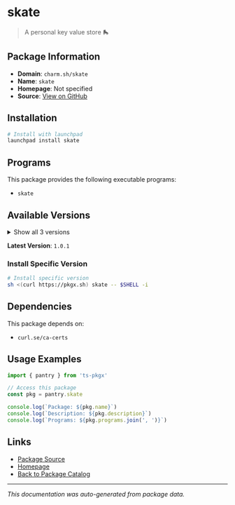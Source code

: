 # skate

> A personal key value store 🛼

## Package Information

- **Domain**: `charm.sh/skate`
- **Name**: `skate`
- **Homepage**: Not specified
- **Source**: [View on GitHub](https://github.com/pkgxdev/pantry/tree/main/projects/charm.sh/skate/package.yml)

## Installation

```bash
# Install with launchpad
launchpad install skate
```

## Programs

This package provides the following executable programs:

- `skate`

## Available Versions

<details>
<summary>Show all 3 versions</summary>

- `1.0.1`, `1.0.0`, `0.2.2`

</details>

**Latest Version**: `1.0.1`

### Install Specific Version

```bash
# Install specific version
sh <(curl https://pkgx.sh) skate -- $SHELL -i
```

## Dependencies

This package depends on:

- `curl.se/ca-certs`

## Usage Examples

```typescript
import { pantry } from 'ts-pkgx'

// Access this package
const pkg = pantry.skate

console.log(`Package: ${pkg.name}`)
console.log(`Description: ${pkg.description}`)
console.log(`Programs: ${pkg.programs.join(', ')}`)
```

## Links

- [Package Source](https://github.com/pkgxdev/pantry/tree/main/projects/charm.sh/skate/package.yml)
- [Homepage](#)
- [Back to Package Catalog](../../../package-catalog.md)

---

*This documentation was auto-generated from package data.*
